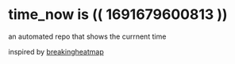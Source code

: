 # time_now is (( 1691679600813 ))

an automated repo that shows the currnent time

inspired by [breakingheatmap](https://github.com/breakingheatmap/breakingheatmap)